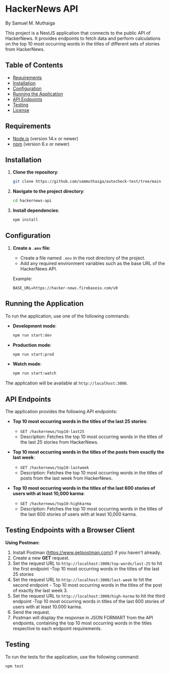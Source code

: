 # HackerNews API

By Samuel M. Muthaiga

This project is a NestJS application that connects to the public API of HackerNews. It provides endpoints to fetch data and perform calculations on the top 10 most occurring words in the titles of different sets of stories from HackerNews.

## Table of Contents

- [Requirements](#requirements)
- [Installation](#installation)
- [Configuration](#configuration)
- [Running the Application](#running-the-application)
- [API Endpoints](#api-endpoints)
- [Testing](#testing)
- [License](#license)

## Requirements

- [Node.js](https://nodejs.org/) (version 14.x or newer)
- [npm](https://www.npmjs.com/) (version 6.x or newer)

## Installation

1. **Clone the repository**:
    ```bash
    git clone https://github.com/sammuthaiga/autocheck-test/tree/main
    ```

2. **Navigate to the project directory**:
    ```bash
    cd hackernews-api
    ```

3. **Install dependencies**:
    ```bash
    npm install
    ```

## Configuration

1. **Create a `.env` file**:
    - Create a file named `.env` in the root directory of the project.
    - Add any required environment variables such as the base URL of the HackerNews API.

    Example:
    ```plaintext
    BASE_URL=https://hacker-news.firebaseio.com/v0
    ```

## Running the Application

To run the application, use one of the following commands:

- **Development mode**:
    ```bash
    npm run start:dev
    ```

- **Production mode**:
    ```bash
    npm run start:prod
    ```

- **Watch mode**:
    ```bash
    npm run start:watch
    ```

The application will be available at `http://localhost:3000`.

## API Endpoints

The application provides the following API endpoints:

- **Top 10 most occurring words in the titles of the last 25 stories**:
    - `GET /hackernews/top10-last25`
    - Description: Fetches the top 10 most occurring words in the titles of the last 25 stories from HackerNews.

- **Top 10 most occurring words in the titles of the posts from exactly the last week**:
    - `GET /hackernews/top10-lastweek`
    - Description: Fetches the top 10 most occurring words in the titles of posts from the last week from HackerNews.

- **Top 10 most occurring words in the titles of the last 600 stories of users with at least 10,000 karma**:
    - `GET /hackernews/top10-highkarma`
    - Description: Fetches the top 10 most occurring words in the titles of the last 600 stories of users with at least 10,000 karma.
## Testing Endpoints with a Browser Client
**Using Postman:**

1. Install Postman (https://www.getpostman.com/) if you haven't already.
2. Create a new **GET** request.
3. Set the request URL to `http://localhost:3000/top-words/last-25` to hit the first endpoint -Top 10 most occurring words in the titles of the last 25 stories
4. Set the request URL to `http://localhost:3000/last-week` to hit the second endpoint - Top 10 most occurring words in the titles of the post of exactly the last week 3.
5. Set the request URL to `http://localhost:3000/high-karma` to hit the third endpoint  -Top 10 most occurring words in titles of the last 600 stories of users with at least
10.000 karma.
4. Send the request.
5. Postman will display the response in JSON FORMART from the API endpoints, containing the top 10 most occurring words in the titles respective to each endpoint requirements.


## Testing

To run the tests for the application, use the following command:

```bash
npm test

